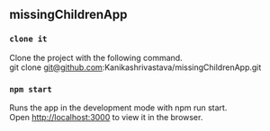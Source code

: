 
## missingChildrenApp


### `clone it`

Clone the project with the following command. <br>
git clone git@github.com:Kanikashrivastava/missingChildrenApp.git

### `npm start`

Runs the app in the development mode with npm run start.<br>
Open [http://localhost:3000](http://localhost:3000) to view it in the browser.


